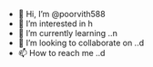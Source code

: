 - 👋 Hi, I’m @poorvith588
- 👀 I’m interested in h
- 🌱 I’m currently learning ..n
- 💞️ I’m looking to collaborate on ..d
- 📫 How to reach me ..d

<!---
poorvith588/poorvith588 is a ✨ special ✨ repository because its `README.md` (this file) appears on your GitHub profile.
You can click the Preview link to take a look at your changes.
--->
